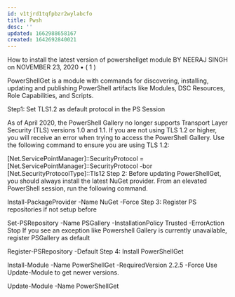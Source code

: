 ```yaml
---
id: v1tjrd1tqfpbzr2wylabcfo
title: Pwsh
desc: ''
updated: 1662988658167
created: 1642692840021
---
```


How to install the latest version of powershellget module
BY NEERAJ SINGH on NOVEMBER 23, 2020 • ( 1 )

PowerShellGet is a module with commands for discovering, installing, updating and publishing PowerShell artifacts like Modules, DSC Resources, Role Capabilities, and Scripts.

Step1: Set TLS1.2 as default protocol in the PS Session

As of April 2020, the PowerShell Gallery no longer supports Transport Layer Security (TLS) versions 1.0 and 1.1. If you are not using TLS 1.2 or higher, you will receive an error when trying to access the PowerShell Gallery. Use the following command to ensure you are using TLS 1.2:

[Net.ServicePointManager]::SecurityProtocol = [Net.ServicePointManager]::SecurityProtocol -bor [Net.SecurityProtocolType]::Tls12
Step 2: Before updating PowerShellGet, you should always install the latest NuGet provider. From an elevated PowerShell session, run the following command.

Install-PackageProvider -Name NuGet -Force
Step 3: Register PS repositories if not setup before

Set-PSRepository -Name PSGallery -InstallationPolicy Trusted -ErrorAction Stop
If you see an exception like Powershell Gallery is currently unavailable, register PSGallery as default

Register-PSRepository -Default
Step 4: Install PowerShellGet

Install-Module -Name PowerShellGet -RequiredVersion 2.2.5 -Force
Use Update-Module to get newer versions.

Update-Module -Name PowerShellGet